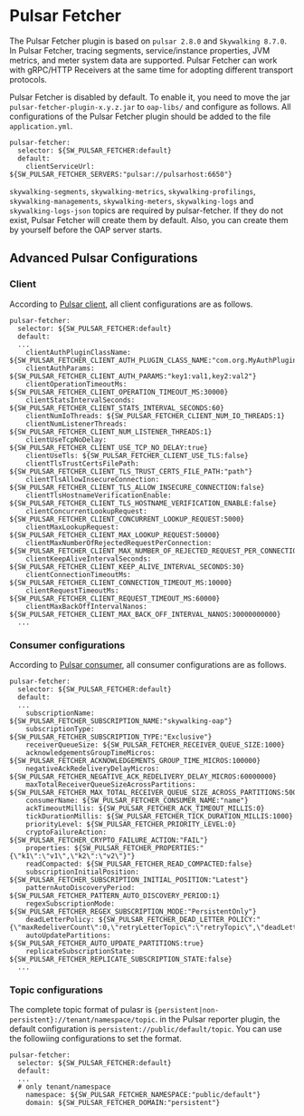 # Pulsar Fetcher
The Pulsar Fetcher plugin is based on `pulsar 2.8.0` and `Skywalking 8.7.0`. In Pulsar Fetcher, tracing segments, service/instance properties, JVM metrics, and meter system data are supported. Pulsar Fetcher can work with gRPC/HTTP Receivers at the same time for adopting different transport protocols.

Pulsar Fetcher is disabled by default. To enable it, you need to move the jar `pulsar-fetcher-plugin-x.y.z.jar` to `oap-libs/` and configure as follows. All configurations of the Pulsar Fetcher plugin should be added to the file `application.yml`.
```
pulsar-fetcher:
  selector: ${SW_PULSAR_FETCHER:default}
  default:
    clientServiceUrl: ${SW_PULSAR_FETCHER_SERVERS:"pulsar://pulsarhost:6650"}
```
`skywalking-segments`, `skywalking-metrics`, `skywalking-profilings`, `skywalking-managements`, `skywalking-meters`, `skywalking-logs` and `skywalking-logs-json` topics are required by pulsar-fetcher. If they do not exist, Pulsar Fetcher will create them by default. Also, you can create them by yourself before the OAP server starts.
## Advanced Pulsar Configurations
### Client
According to [Pulsar client](https://pulsar.apache.org/docs/en/2.8.0/client-libraries-java/#client), all client configurations are as follows.
```
pulsar-fetcher:
  selector: ${SW_PULSAR_FETCHER:default}
  default:
  ...
    clientAuthPluginClassName: ${SW_PULSAR_FETCHER_CLIENT_AUTH_PLUGIN_CLASS_NAME:"com.org.MyAuthPluginClass"}
    clientAuthParams: ${SW_PULSAR_FETCHER_CLIENT_AUTH_PARAMS:"key1:val1,key2:val2"}
    clientOperationTimeoutMs: ${SW_PULSAR_FETCHER_CLIENT_OPERATION_TIMEOUT_MS:30000}
    clientStatsIntervalSeconds: ${SW_PULSAR_FETCHER_CLIENT_STATS_INTERVAL_SECONDS:60}
    clientNumIoThreads: ${SW_PULSAR_FETCHER_CLIENT_NUM_IO_THREADS:1}
    clientNumListenerThreads: ${SW_PULSAR_FETCHER_CLIENT_NUM_LISTENER_THREADS:1}
    clientUseTcpNoDelay: ${SW_PULSAR_FETCHER_CLIENT_USE_TCP_NO_DELAY:true}
    clientUseTls: ${SW_PULSAR_FETCHER_CLIENT_USE_TLS:false}
    clientTlsTrustCertsFilePath: ${SW_PULSAR_FETCHER_CLIENT_TLS_TRUST_CERTS_FILE_PATH:"path"}
    clientTlsAllowInsecureConnection: ${SW_PULSAR_FETCHER_CLIENT_TLS_ALLOW_INSECURE_CONNECTION:false}
    clientTlsHostnameVerificationEnable: ${SW_PULSAR_FETCHER_CLIENT_TLS_HOSTNAME_VERIFICATION_ENABLE:false}
    clientConcurrentLookupRequest: ${SW_PULSAR_FETCHER_CLIENT_CONCURRENT_LOOKUP_REQUEST:5000}
    clientMaxLookupRequest: ${SW_PULSAR_FETCHER_CLIENT_MAX_LOOKUP_REQUEST:50000}
    clientMaxNumberOfRejectedRequestPerConnection: ${SW_PULSAR_FETCHER_CLIENT_MAX_NUMBER_OF_REJECTED_REQUEST_PER_CONNECTION:50}
    clientKeepAliveIntervalSeconds: ${SW_PULSAR_FETCHER_CLIENT_KEEP_ALIVE_INTERVAL_SECONDS:30}
    clientConnectionTimeoutMs: ${SW_PULSAR_FETCHER_CLIENT_CONNECTION_TIMEOUT_MS:10000}
    clientRequestTimeoutMs: ${SW_PULSAR_FETCHER_CLIENT_REQUEST_TIMEOUT_MS:60000}
    clientMaxBackOffIntervalNanos: ${SW_PULSAR_FETCHER_CLIENT_MAX_BACK_OFF_INTERVAL_NANOS:30000000000}
  ...  
```
### Consumer configurations
According to [Pulsar consumer](https://pulsar.apache.org/docs/en/2.8.0/client-libraries-java/#consumer), all consumer configurations are as follows.
```
pulsar-fetcher:
  selector: ${SW_PULSAR_FETCHER:default}
  default:
  ...
    subscriptionName: ${SW_PULSAR_FETCHER_SUBSCRIPTION_NAME:"skywalking-oap"}
    subscriptionType: ${SW_PULSAR_FETCHER_SUBSCRIPTION_TYPE:"Exclusive"}
    receiverQueueSize: ${SW_PULSAR_FETCHER_RECEIVER_QUEUE_SIZE:1000}
    acknowledgementsGroupTimeMicros: ${SW_PULSAR_FETCHER_ACKNOWLEDGEMENTS_GROUP_TIME_MICROS:100000}
    negativeAckRedeliveryDelayMicros: ${SW_PULSAR_FETCHER_NEGATIVE_ACK_REDELIVERY_DELAY_MICROS:60000000}
    maxTotalReceiverQueueSizeAcrossPartitions: ${SW_PULSAR_FETCHER_MAX_TOTAL_RECEIVER_QUEUE_SIZE_ACROSS_PARTITIONS:50000}
    consumerName: ${SW_PULSAR_FETCHER_CONSUMER_NAME:"name"}
    ackTimeoutMillis: ${SW_PULSAR_FETCHER_ACK_TIMEOUT_MILLIS:0}
    tickDurationMillis: ${SW_PULSAR_FETCHER_TICK_DURATION_MILLIS:1000}
    priorityLevel: ${SW_PULSAR_FETCHER_PRIORITY_LEVEL:0}
    cryptoFailureAction: ${SW_PULSAR_FETCHER_CRYPTO_FAILURE_ACTION:"FAIL"}
    properties: ${SW_PULSAR_FETCHER_PROPERTIES:"{\"k1\":\"v1\",\"k2\":\"v2\"}"}
    readCompacted: ${SW_PULSAR_FETCHER_READ_COMPACTED:false}
    subscriptionInitialPosition: ${SW_PULSAR_FETCHER_SUBSCRIPTION_INITIAL_POSITION:"Latest"}
    patternAutoDiscoveryPeriod: ${SW_PULSAR_FETCHER_PATTERN_AUTO_DISCOVERY_PERIOD:1}
    regexSubscriptionMode: ${SW_PULSAR_FETCHER_REGEX_SUBSCRIPTION_MODE:"PersistentOnly"}
    deadLetterPolicy: ${SW_PULSAR_FETCHER_DEAD_LETTER_POLICY:"{\"maxRedeliverCount\":0,\"retryLetterTopic\":\"retryTopic\",\"deadLetterTopic\":\"deadTopic\"}"}
    autoUpdatePartitions: ${SW_PULSAR_FETCHER_AUTO_UPDATE_PARTITIONS:true}
    replicateSubscriptionState: ${SW_PULSAR_FETCHER_REPLICATE_SUBSCRIPTION_STATE:false}
  ...
```
### Topic configurations
The complete topic format of pulasr is `{persistent|non-persistent}://tenant/namespace/topic`. in the Pulsar reporter plugin, the default configuration is `persistent://public/default/topic`.
You can use the followiing configurations to set the format.
```
pulsar-fetcher:
  selector: ${SW_PULSAR_FETCHER:default}
  default:
  ...
  # only tenant/namespace
    namespace: ${SW_PULSAR_FETCHER_NAMESPACE:"public/default"}
    domain: ${SW_PULSAR_FETCHER_DOMAIN:"persistent"}
```